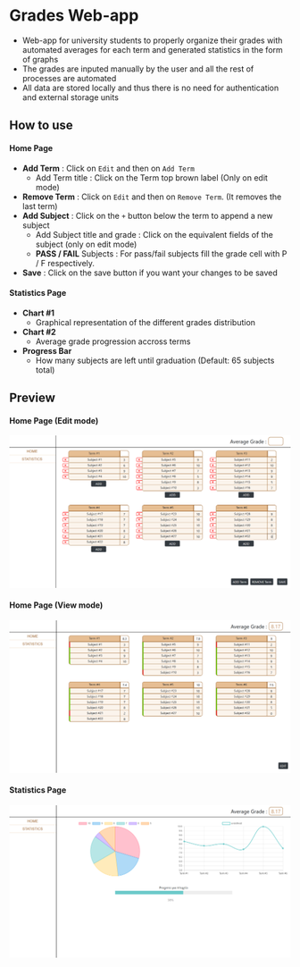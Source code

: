 # Grades Web-app
* Web-app for university students to properly organize their grades with automated averages for each term and generated statistics in the form of graphs 
* The grades are inputed manually by the user and all the rest of processes are automated
* All data are stored locally and thus there is no need for authentication and external storage units

## How to use
#### Home Page 
* **Add Term** : Click on `Edit` and then on `Add Term`
  * Add Term title : Click on the Term top brown label (Only on edit mode)
* **Remove Term** : Click on `Edit` and then on `Remove Term`. (It removes the last term)
* **Add Subject** : Click on the `+` button below the term to append a new subject
  * Add Subject title and grade : Click on the equivalent fields of the subject (only on edit mode)
  * **PASS / FAIL** Subjects : For pass/fail subjects fill the grade cell with P / F respectively.
* **Save** : Click on the save button if you want your changes to be saved 

#### Statistics Page 
* **Chart #1**
  * Graphical representation of the different grades distribution 
* **Chart #2**
  * Average grade progression accross terms 
* **Progress Bar**
  * How many subjects are left until graduation (Default: 65 subjects total)

## Preview
#### Home Page (Edit mode)
![Home Page (Edit)](/pictures/previewHome(Edit).png)
#### Home Page (View mode)
![Home Page (View)](/pictures/previewHome(View).png)
#### Statistics Page
![Statistics Page](/pictures/previewStatistics.png)



